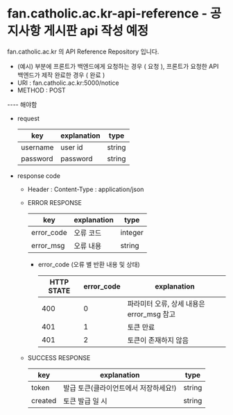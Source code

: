 # fan.catholic.ac.kr-api-reference  -  공지사항 게시판 api 작성 예정
fan.catholic.ac.kr 의 API Reference Repository 입니다.

- (예시) 부분에 프론트가 백엔드에게 요청하는 경우 ( 요청 ), 프론트가 요청한 API 백엔드가 제작 완료한 경우 ( 완료 )
- URI : fan.catholic.ac.kr:5000/notice
- METHOD : POST

---- 해야함

- request

    | key | explanation | type |
    |--- |--- |--- |
    | username | user id | string |
    | password | password | string |

- response code
    - Header :
        Content-Type : application/json
    - ERROR RESPONSE
    
        |    key   | explanation |   type  |
        | -------- | ----------- |-------- |
        |error_code| 오류 코드     | integer | 
        |error_msg | 오류 내용  | string  |
        
        - error_code (오류 별 반환 내용 및 상태)
        
            | HTTP STATE | error_code | explanation |
            |----------- | ---------- | ----------- |
            | 400 |0| 파라미터 오류, 상세 내용은 error_msg 참고 |
            | 401 |1| 토큰 만료 | 아이디에 특수문자 존재 등|
            | 401 |2| 토큰이 존재하지 않음|
    
    - SUCCESS RESPONSE
    
        | key | explanation | type |
        |--- |--- |--- |
        | token | 발급 토큰(클라이언트에서 저장하세요!) | string |
        | created | 토큰 발급 일 시 | string |
